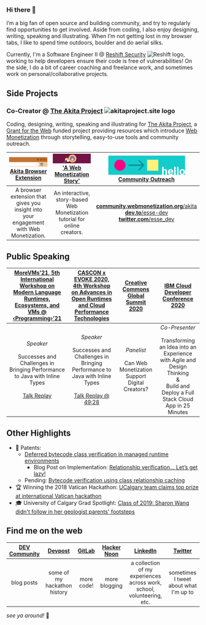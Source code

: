 ### Hi there 👋

I’m a big fan of open source and building community, and try to regularly find opportunities to get involved. Aside from coding, I also enjoy designing, writing, speaking and illustrating. When I’m not getting lost in my browser tabs, I like to spend time outdoors, boulder and do aerial silks.

Currently, I'm a Software Engineer II @ [Reshift Security](https://reshiftsecurity.com) <img src="https://www.reshiftsecurity.com/wp-content/uploads/2019/10/cropped-reshift-01-1-1-32x32.png" alt="Reshift logo" width="32"/>, working to help developers ensure their code is free of vulnerabilities! On the side, I do a bit of career coaching and freelance work, and sometimes work on personal/collaborative projects.

## Side Projects
### Co-Creator @ [The Akita Project](https://akitaproject.site) <img src="https://github.com/esse-dev/akita/raw/master/assets/icons/icon_64x64.png" alt="akitaproject.site logo" width="32"/>
Coding, designing, writing, speaking and illustrating for [The Akita Project](https://akitaproject.site), a [Grant for the Web](https://www.grantfortheweb.org/) funded project providing resources which introduce [Web Monetization](https://webmonetization.org) through storytelling, easy-to-use tools and community outreach.

| <img src="https://github.com/esse-dev/akita-project-site/raw/main/assets/banner1_browser_extension.svg" alt="Akita Extension banner" width="200"/><br>[Akita Browser Extension](https://github.com/esse-dev/akita) | <img src="https://github.com/esse-dev/akita-project-site/raw/main/assets/banner2_a_web_monetization_story.svg" alt="'A Web Monetization Story' banner" width="200"/><br>['A Web Monetization Story'](https://esse-dev.github.io/a-web-monetization-story/) | <img src="https://github.com/esse-dev/akita-project-site/raw/main/assets/banner3_outreach.svg" alt="Akita Outreach banner" width="200"/><br>[Community Outreach](https://akitaproject.site/#community-outreach) |
| :-------------: |:-------------:| :-------------: |
| A browser extension that gives you insight into your engagement with Web Monetization. | An interactive, story-based Web Monetization tutorial for online creators. | [**community.webmonetization.org**/akita](https://community.webmonetization.org/akita)<br>[**dev.to**/esse-dev](https://dev.to/esse-dev)<br>[**twitter.com**/esse_dev](https://twitter.com/esse_dev) |

## Public Speaking
| [MoreVMs'21, 5th International Workshop on Modern Language Runtimes, Ecosystems, and VMs @ ‹Programming›’21](https://2021.programming-conference.org/home/MoreVMs-2021) | [CASCON x EVOKE 2020, 4th Workshop on Advances in Open Runtimes and Cloud Performance Technologies](https://www-01.ibm.com/ibm/cas/cascon/) | [Creative Commons Global Summit 2020](https://summit.creativecommons.org/) | [IBM Cloud Developer Conference 2020](https://developer.ibm.com/conferences/digital-developer-conference-hybrid-cloud/) |
| :-------------: |:-------------:| :-------------: | :-------------: |
| _Speaker_<br><br>Successes and Challenges in Bringing Performance to Java with Inline Types<br><br>[Talk Replay](https://www.youtube.com/watch?v=yW53vDosmA0) | _Speaker_<br><br>Successes and Challenges in Bringing Performance to Java with Inline Types<br><br>[Talk Replay @ 49:28](https://video.ibm.com/playlist/635232) | _Panelist_<br><br>Can Web Monetization Support Digital Creators? | _Co-Presenter_<br><br>Transforming an Idea into an Experience with Agile and Design Thinking<br>&<br>Build and Deploy a Full Stack Cloud App in 25 Minutes |

## Other Highlights
- 📜 Patents:
   - [Deferred bytecode class verification in managed runtime environments](https://patents.google.com/patent/US20210081220A1)
      - Blog Post on Implementation: [Relationship verification… Let’s get lazy!](https://blog.openj9.org/2019/10/29/relationship-verification-lets-get-lazy/)
   - Pending: [Bytecode verification using class relationship caching](https://patents.google.com/patent/US20210157552A1) 
- 🏆 Winning the 2018 Vatican Hackathon: [UCalgary team claims top prize at international Vatican hackathon](https://www.ucalgary.ca/news/ucalgary-team-claims-top-prize-international-vatican-hackathon)
- 🎓 University of Calgary Grad Spotlight: [Class of 2019: Sharon Wang didn't follow in her geologist parents' footsteps](https://www.ucalgary.ca/news/class-2019-sharon-wang-didnt-follow-her-geologist-parents-footsteps)

## Find me on the web
| [DEV Community](https://dev.to/sharon) | [Devpost](https://devpost.com/sharon-wang) | [GitLab](https://gitlab.com/sharon-wang) | [Hacker Noon](https://hackernoon.com/u/sharonwang) | [LinkedIn](https://www.linkedin.com/in/sharon--wang/) | [Twitter](https://twitter.com/_sharonwang) |
| :-------------: |:-------------:| :-------------: | :-------------: | :-------------: | :-------------: |
| blog posts | some of my hackathon history | more code! | more blogging | a collection of my experiences across work, school, volunteering, etc. | sometimes I tweet about what I'm up to |

_see ya around!_ 🙂

